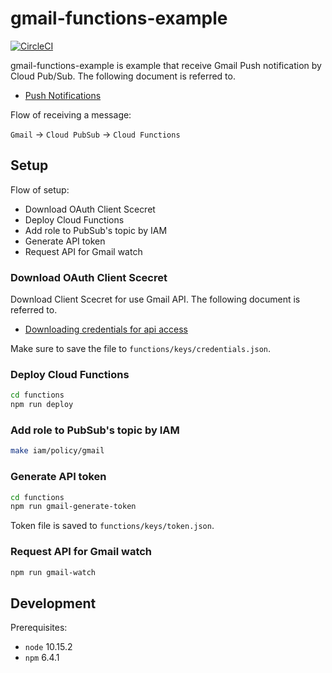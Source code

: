 # gmail-functions-example

[![CircleCI](https://circleci.com/gh/yneee/gmail-functions-example.svg?style=svg&circle-token=8e4a23059fddd88c1709e46902cbdb1754579609)](https://circleci.com/gh/yneee/gmail-functions-example)

gmail-functions-example is example that receive Gmail Push notification by Cloud Pub/Sub. The following document is referred to.

- [Push Notifications](https://developers.google.com/gmail/api/guides/push)

Flow of receiving a message:

`Gmail` -> `Cloud PubSub` -> `Cloud Functions`

## Setup

Flow of setup:

- Download OAuth Client Scecret
- Deploy Cloud Functions
- Add role to PubSub's topic by IAM
- Generate API token
- Request API for Gmail watch

### Download OAuth Client Scecret

Download Client Scecret for use Gmail API. The following document is referred to.

- [Downloading credentials for api access](https://cloud.google.com/genomics/downloading-credentials-for-api-access)

Make sure to save the file to `functions/keys/credentials.json`.

### Deploy Cloud Functions

```bash
cd functions
npm run deploy
```

### Add role to PubSub's topic by IAM

```bash
make iam/policy/gmail
```

### Generate API token

```bash
cd functions
npm run gmail-generate-token
```

Token file is saved to `functions/keys/token.json`.

### Request API for Gmail watch

```bash
npm run gmail-watch
```

## Development

Prerequisites:

- `node` 10.15.2
- `npm` 6.4.1
